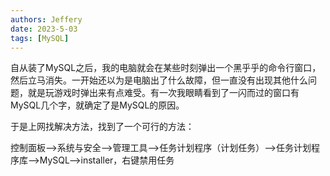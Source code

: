 ```yaml
---
authors: Jeffery
date: 2023-5-03
tags: [MySQL]
---
```

自从装了MySQL之后，我的电脑就会在某些时刻弹出一个黑乎乎的命令行窗口，然后立马消失。一开始还以为是电脑出了什么故障，但一直没有出现其他什么问题，就是玩游戏时弹出来有点难受。有一次我眼睛看到了一闪而过的窗口有MySQL几个字，就确定了是MySQL的原因。

于是上网找解决方法，找到了一个可行的方法：

控制面板-->系统与安全-->管理工具-->任务计划程序（计划任务）-->任务计划程序库-->MySQL-->installer，右键禁用任务
